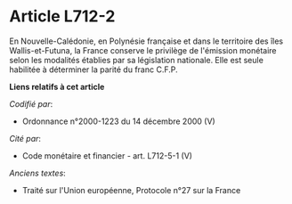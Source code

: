 # Article L712-2

En Nouvelle-Calédonie, en Polynésie française et dans le territoire des îles Wallis-et-Futuna, la France conserve le
privilège de l'émission monétaire selon les modalités établies par sa législation nationale. Elle est seule habilitée à
déterminer la parité du franc C.F.P.

**Liens relatifs à cet article**

_Codifié par_:

  - Ordonnance n°2000-1223 du 14 décembre 2000 (V)

_Cité par_:

  - Code monétaire et financier - art. L712-5-1 (V)

_Anciens textes_:

  - Traité sur l'Union européenne, Protocole n°27 sur la France
